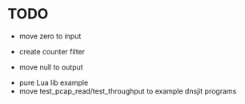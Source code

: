 # TODO
+ move zero to input
- create counter filter
+ move null to output
- pure Lua lib example
- move test_pcap_read/test_throughput to example dnsjit programs

